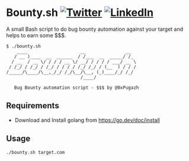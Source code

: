 # Bounty.sh [![Twitter](https://img.shields.io/badge/0xPugazh-%231DA1F2.svg?logo=Twitter&logoColor=white)](https://twitter.com/0xPugazh) [![LinkedIn](https://img.shields.io/badge/0xPugazh-%230077B5.svg?logo=linkedin&logoColor=white)](https://linkedin.com/in/0xPugazh)
A small Bash script to do bug bounty automation against your target and helps to earn some $$$.
```
$ ./bounty.sh
    ____                    __               __  
   / __ )____  __  ______  / /___  __  _____/ /_ 
  / __  / __ \/ / / / __ \/ __/ / / / / ___/ __ \
 / /_/ / /_/ / /_/ / / / / /_/ /_/ / (__  ) / / /
/_____/\____/\__,_/_/ /_/\__/\__, (_)____/_/ /_/ 
                            /____/             

   Bug Bounty automation script - $$$ by @0xPugazh
```


## Requirements
+ Download and Install golang from https://go.dev/doc/install
## Usage
```
./bounty.sh target.com
```
